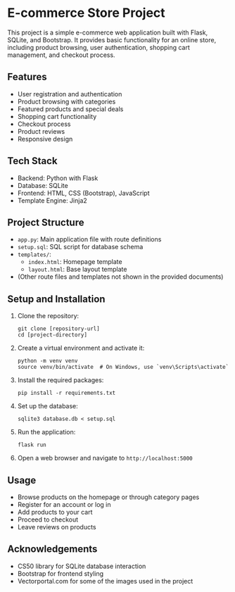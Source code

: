 # E-commerce Store Project

This project is a simple e-commerce web application built with Flask, SQLite, and Bootstrap. It provides basic functionality for an online store, including product browsing, user authentication, shopping cart management, and checkout process.

## Features

- User registration and authentication
- Product browsing with categories
- Featured products and special deals
- Shopping cart functionality
- Checkout process
- Product reviews
- Responsive design

## Tech Stack

- Backend: Python with Flask
- Database: SQLite
- Frontend: HTML, CSS (Bootstrap), JavaScript
- Template Engine: Jinja2

## Project Structure

- `app.py`: Main application file with route definitions
- `setup.sql`: SQL script for database schema
- `templates/`:
  - `index.html`: Homepage template
  - `layout.html`: Base layout template
- (Other route files and templates not shown in the provided documents)

## Setup and Installation

1. Clone the repository:
   ```
   git clone [repository-url]
   cd [project-directory]
   ```

2. Create a virtual environment and activate it:
   ```
   python -m venv venv
   source venv/bin/activate  # On Windows, use `venv\Scripts\activate`
   ```

3. Install the required packages:
   ```
   pip install -r requirements.txt
   ```

4. Set up the database:
   ```
   sqlite3 database.db < setup.sql
   ```

5. Run the application:
   ```
   flask run
   ```

6. Open a web browser and navigate to `http://localhost:5000`

## Usage

- Browse products on the homepage or through category pages
- Register for an account or log in
- Add products to your cart
- Proceed to checkout
- Leave reviews on products

## Acknowledgements

- CS50 library for SQLite database interaction
- Bootstrap for frontend styling
- Vectorportal.com for some of the images used in the project